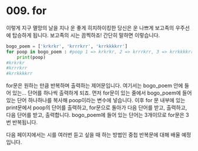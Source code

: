 # 009. for

이렇게 지구 멸망의 날을 지나 운 좋게 히치하이킹한 당신은 운 나쁘게 보고족의 우주선에 탑승하게 됩니다. 보고족의 시는 끔찍하죠! 간단히 말하면 이렇습니다.

```python
bogo_poem = ['krkrkr', 'krrrkrr', 'krrkkkkrr']
for poop in bogo_poem : #poop 1 => krkrkr, 2 => krrrkrr, 3 => krrkkkkrr
	print(poop)
#krkrkr
#krrrkrr
#krrkkkkrr
```

for문은 원하는 만큼 반복하며 출력하는 제어문입니다. 여기서는 bogo_poem 안에 들어 있는... 단어를 하나씩 출력하게 되죠. 먼저 for문이 있는 줄에서 bogo_poem에 들어 있는 단어 하나하나를 복사해 poop이라는 변수에 넣습니다. 이후 for 문 내부에 있는 print문에서 poop의 단어를 출력하고, for문으로 돌아가 다음 단어를 받고, 출력하고, 다음 단어를 받고, 출력합니다. bogo_poem에 들어 있는 단어는 3개이므로 for문은 3번 반복됩니다.

다음 페이지에서는 시를 여러번 듣고 싶을 때 하는 방법인 중첩 반복문에 대해 배울 예정입니다.
